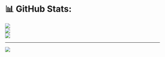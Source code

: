 # 📊 GitHub Stats:
![](https://github-readme-stats.vercel.app/api?username=apoorvt4&theme=dark&hide_border=false&include_all_commits=false&count_private=false)<br/>
![](https://github-readme-streak-stats.herokuapp.com/?user=apoorvt4&theme=dark&hide_border=false)<br/>
![](https://github-readme-stats.vercel.app/api/top-langs/?username=apoorvt4&theme=dark&hide_border=false&include_all_commits=false&count_private=false&layout=compact)

---
[![](https://visitcount.itsvg.in/api?id=apoorvt4&icon=0&color=0)](https://visitcount.itsvg.in)

<!-- Proudly created with GPRM ( https://gprm.itsvg.in ) -->
